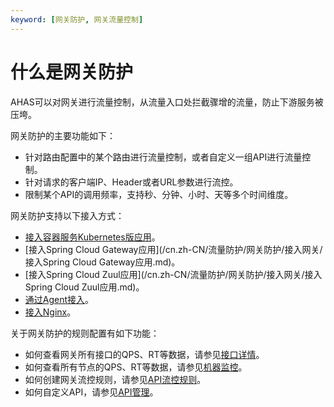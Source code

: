 ```yaml
---
keyword: [网关防护, 网关流量控制]
---
```


# 什么是网关防护

AHAS可以对网关进行流量控制，从流量入口处拦截骤增的流量，防止下游服务被压垮。

网关防护的主要功能如下：

-   针对路由配置中的某个路由进行流量控制，或者自定义一组API进行流量控制。
-   针对请求的客户端IP、Header或者URL参数进行流控。
-   限制某个API的调用频率，支持秒、分钟、小时、天等多个时间维度。

网关防护支持以下接入方式：

-   [接入容器服务Kubernetes版应用](/cn.zh-CN/流量防护/网关防护/接入网关/接入容器服务Kubernetes版应用.md)。
-   [接入Spring Cloud Gateway应用](/cn.zh-CN/流量防护/网关防护/接入网关/接入Spring Cloud Gateway应用.md)。
-   [接入Spring Cloud Zuul应用](/cn.zh-CN/流量防护/网关防护/接入网关/接入Spring Cloud Zuul应用.md)。
-   [通过Agent接入](/cn.zh-CN/流量防护/网关防护/接入网关/通过Agent接入.md)。
-   [接入Nginx](/cn.zh-CN/流量防护/Nginx防护/接入Nginx.md)。

关于网关防护的规则配置有如下功能：

-   如何查看网关所有接口的QPS、RT等数据，请参见[接口详情](/cn.zh-CN/流量防护/网关防护/控制台操作/接口详情.md)。
-   如何查看所有节点的QPS、RT等数据，请参见[机器监控](/cn.zh-CN/流量防护/网关防护/控制台操作/机器监控.md)。
-   如何创建网关流控规则，请参见[API流控规则](/cn.zh-CN/流量防护/网关防护/控制台操作/API流控规则.md)。
-   如何自定义API，请参见[API管理](/cn.zh-CN/流量防护/网关防护/控制台操作/API管理.md)。

